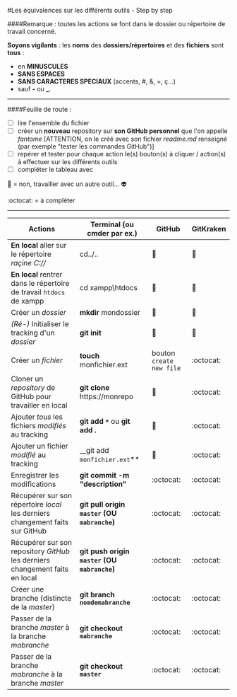 #Les équivalences sur les différents outils - Step by step

####Remarque : toutes les actions se font dans le dossier ou répertoire de travail concerné.

**Soyons vigilants** : les **noms** des **dossiers/répertoires** et des **fichiers** sont **tous** :
- en **MINUSCULES**
- **SANS ESPACES**
- **SANS CARACTERES SPECIAUX** (accents, #, &, =, ç...)
- sauf **-** ou **_**.

---

####Feuille de route :

- [ ] lire l'ensemble du fichier
- [ ] créer un **nouveau** repository sur **son GitHub personnel** que l'on appelle _fantome_ [ATTENTION, on le créé avec son fichier _readme.md_ renseigné (par exemple "tester les commandes GitHub")]
- [ ] repérer et tester pour chaque action le(s) bouton(s) à cliquer / action(s) à effectuer sur les différents outils
- [ ] compléter le tableau avec 

:imp: = non, travailler avec un autre outil... :alien:

:octocat: = à compléter

---

Actions | Terminal (ou cmder par ex.) | GitHub | GitKraken
--- | --- | --- | ---
**En local** aller sur le répertoire _raçine C://_ | cd../.. | :imp: | :imp:
**En local** rentrer dans le répertoire de travail `htdocs` de xampp | cd xampp\htdocs | :imp: | :imp:
Créer un _dossier_ | **mkdir** mondossier | :imp: | :imp:
_(Ré-)_ Initialiser le tracking d'un _dossier_ | **git init** | :imp: | :imp:
Créer un _fichier_ | **touch** monfichier.ext | bouton `create new file` | :octocat:
Cloner un _repository_ de GitHub pour travailler en local | **git clone** https://monrepo | :imp: | :octocat:
Ajouter _tous_ les fichiers _modifiés_ au tracking | __git add `*`__ ou **git add .** | :imp: | :octocat:
Ajouter un fichier _modifié_ au tracking | __git add `monfichier.ext`** | :imp: | :octocat:
Enregistrer les modifications | **git commit -m "description"** | :octocat: | :octocat:
Récupérer sur son répertoire _local_ les derniers changement faits sur GitHub | **git pull origin `master` (OU `mabranche`)** | :octocat: | :octocat:
Récupérer sur son repository _GitHub_ les derniers changement faits en local | **git push origin `master` (OU `mabranche`)** | :octocat: | :octocat:
Créer une branche (distincte de la _master_) | **git branch `nomdemabranche`** | :octocat: | :octocat:
Passer de la branche _master_ à la branche _mabranche_ | **git checkout `mabranche`** | :octocat: | :octocat:
Passer de la branche _mabranche_ à la branche _master_ | **git checkout `master`** | :octocat: | :octocat:
